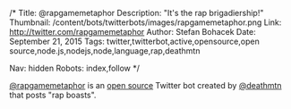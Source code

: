 /*
Title: @rapgamemetaphor
Description: "It's the rap brigadiership!"
Thumbnail: /content/bots/twitterbots/images/rapgamemetaphor.png
Link: http://twitter.com/rapgamemetaphor
Author: Stefan Bohacek
Date: September 21, 2015
Tags: twitter,twitterbot,active,opensource,open source,node.js,nodejs,node,language,rap,deathmtn

Nav: hidden
Robots: index,follow
*/

[@rapgamemetaphor](https://twitter.com/rapgamemetaphor) is an [open source](https://github.com/jimkang/rapgamemetaphor) Twitter bot created by [@deathmtn](https://twitter.com/deathmtn) that posts "rap boasts".
